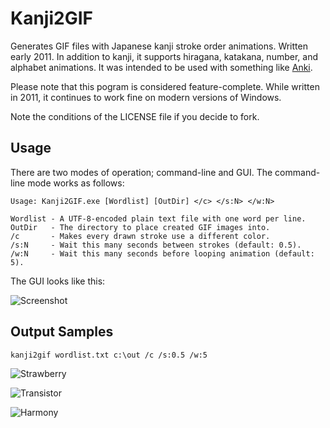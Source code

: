 Kanji2GIF
=========

Generates GIF files with Japanese kanji stroke order animations. Written early 2011. In addition to kanji, it supports hiragana, katakana, number, and alphabet animations. It was intended to be used with something like [Anki](http://ankisrs.net/).

Please note that this pogram is considered feature-complete. While written in 2011, it continues to work fine on modern versions of Windows.

Note the conditions of the LICENSE file if you decide to fork.

Usage
-----

There are two modes of operation; command-line and GUI. The command-line mode works as follows:

    Usage: Kanji2GIF.exe [Wordlist] [OutDir] </c> </s:N> </w:N>
    
    Wordlist - A UTF-8-encoded plain text file with one word per line.
    OutDir   - The directory to place created GIF images into.
    /c       - Makes every drawn stroke use a different color.
    /s:N     - Wait this many seconds between strokes (default: 0.5).
    /w:N     - Wait this many seconds before looping animation (default: 5).

The GUI looks like this:

![Screenshot](http://i.imgur.com/rmnVrar.png)


Output Samples
--------------

    kanji2gif wordlist.txt c:\out /c /s:0.5 /w:5

![Strawberry](http://i.imgur.com/mZG1vcb.gif)

![Transistor](http://i.imgur.com/BPoIpGa.gif)

![Harmony](http://i.imgur.com/Yfb898A.gif)